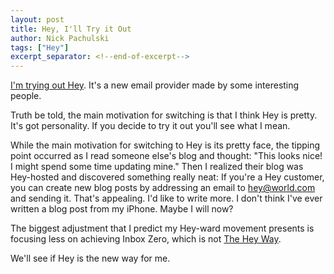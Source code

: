 ```yaml
---
layout: post
title: Hey, I'll Try it Out
author: Nick Pachulski
tags: ["Hey"]
excerpt_separator: <!--end-of-excerpt-->
---
```


[I'm trying out Hey][1]. It's a new email provider made by some interesting people.

Truth be told, the main motivation for switching is that I think Hey is pretty. It's got personality. If you decide to try it out you'll see what I mean.<!--end-of-excerpt-->

While the main motivation for switching to Hey is its pretty face, the tipping point occurred as I read someone else's blog and thought: "This looks nice! I might spend some time updating mine." Then I realized their blog was Hey-hosted and discovered something really neat: If you're a Hey customer, you can create new blog posts by addressing an email to hey@world.com and sending it. That's appealing. I'd like to write more. I don't think I've ever written a blog post from my iPhone. Maybe I will now?

The biggest adjustment that I predict my Hey-ward movement presents is focusing less on achieving Inbox Zero, which is not [The Hey Way][2].

We'll see if Hey is the new way for me.

[1]: https://www.hey.com/index.html
[2]: https://www.hey.com/the-hey-way/
